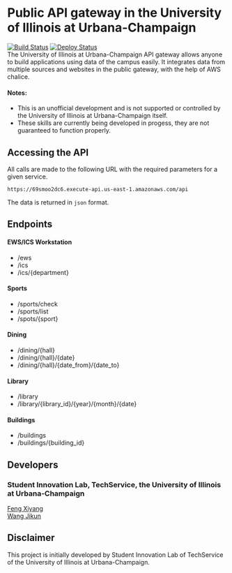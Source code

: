# Public API gateway in the University of Illinois at Urbana-Champaign
[![Build Status][travis-image]][travis-url] [![Deploy Status](https://img.shields.io/badge/deploy-unknown-yellow.svg)](https://img.shields.io)  
The University of Illinois at Urbana-Champaign API gateway allows anyone to build applications using data of the campus easily. It integrates data from multiple sources and websites in the public gateway, with the help of AWS chalice. 

#### Notes: 
- This is an unofficial development and is not supported or controlled by the University of Illinois at Urbana-Champaign itself.
- These skills are currently being developed in progess, they are not guaranteed to function properly.

## Accessing the API
All calls are made to the following URL with the required parameters for a given service.
```
https://69smoo2dc6.execute-api.us-east-1.amazonaws.com/api
```
The data is returned in `json` format.

## Endpoints
#### EWS/ICS Workstation
- /ews
- /ics
- /ics/{department}

#### Sports
- /sports/check
- /sports/list
- /spots/{sport}

#### Dining
- /dining/{hall}
- /dining/{hall}/{date}
- /dining/{hall}/{date_from}/{date_to}

#### Library
- /library
- /library/{library_id}/{year}/{month}/{date}

#### Buildings 
- /buildings
- /buildings/{building_id}

## Developers
### Student Innovation Lab, TechService, the University of Illinois at Urbana-Champaign
[Feng Xiyang](https://github.com/andyfengHKU)  
[Wang Jikun](https://github.com/WagJK)  

## Disclaimer
This project is initially developed by Student Innovation Lab of TechService of the University of Illinois at Urbana-Champaign.

[travis-url]: https://travis-ci.org/andyfengHKU/uiuc-api-chalice
[travis-image]: https://travis-ci.org/andyfengHKU/uiuc-api-chalice.svg?branch=master
